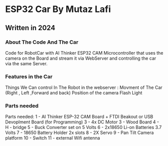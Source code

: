 <h1>ESP32 Car By Mutaz Lafi</h1>
<h2>Written in 2024</h2>

<h3> About The Code And The Car</h3>
<p>
Code for RobotCar with AI Thinker ESP32 CAM Microcontroller
that uses the camera on the Board and stream it via WebServer 
and controlling the car via the same Server.
</p>

<h3> Features in the Car</h3>
<p>
Things We Can control In The Robot in the webserver :
Movment of The Car (Right , Left ,Forward and back)
Position of the camera
Flash Light
</p>

<h3> Parts needed</h3>
<p>
Parts needed:
1 - AI Thinker ESP-32 CAM Board + FTDI Beakout or USB Devoplment Board (for Programming)
3 - 4x DC Motor
3 - Wood Board
4 - H - bridge 
5 - Buck Converter set on 5 Volts
6 - 2x18650 Li-on Batteries 3.7 Volts
7 - 18650 Battery Holder 2x slots
8 - 2X Servo 
9 - Pan Tilt Camera platform
10 - Switch 
11 - external Wifi antenna 
</p>

